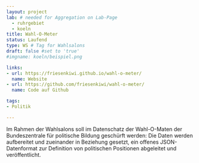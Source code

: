 ```yaml
---
layout: project
lab: # needed for Aggregation on Lab-Page
  - ruhrgebiet
  - koeln
title: Wahl-O-Meter
status: Laufend
type: WS # Tag for Wahlsalons
draft: false #set to 'true'
#imgname: koeln/beispiel.png

links:
- url: https://friesenkiwi.github.io/wahl-o-meter/
  name: Website
- url: https://github.com/friesenkiwi/wahl-o-meter/
  name: Code auf Github

tags:
- Politik

---
```


Im Rahmen der Wahlsalons soll im Datenschatz der Wahl-O-Maten der Bundeszentrale für politische Bildung geschürft werden: Die Daten werden aufbereitet und zueinander in Beziehung gesetzt, ein offenes JSON-Datenformat zur Definition von politischen Positionen abgeleitet und veröffentlicht.
